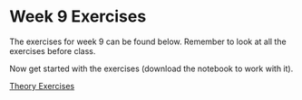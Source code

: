 # Week 9 Exercises
The exercises for week 9 can be found below. Remember to look at all the exercises before class. 

Now get started with the exercises (download the notebook to work with it).

[Theory Exercises](theory.ipynb)
